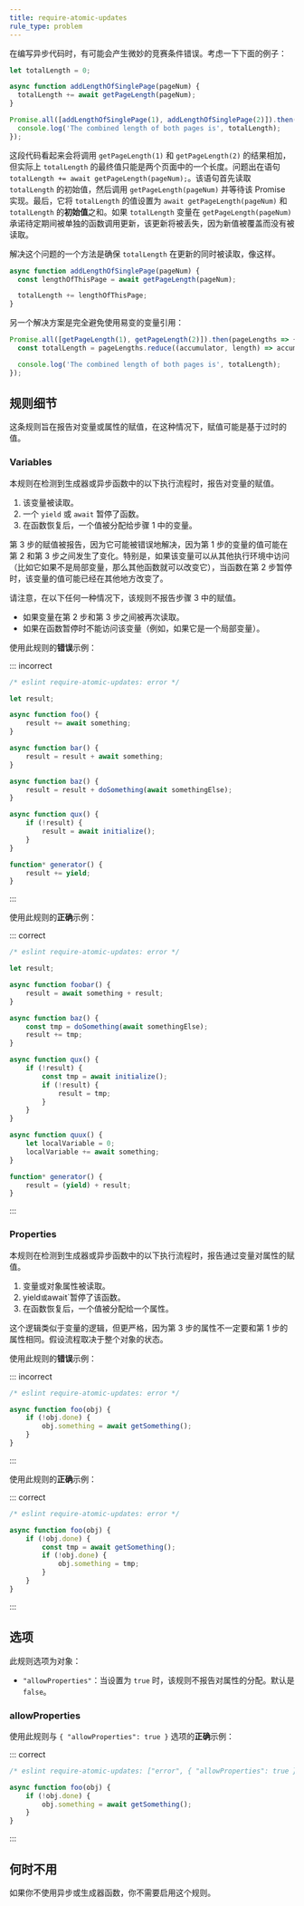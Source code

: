 ```yaml
---
title: require-atomic-updates
rule_type: problem
---
```


在编写异步代码时，有可能会产生微妙的竞赛条件错误。考虑一下下面的例子：

```js
let totalLength = 0;

async function addLengthOfSinglePage(pageNum) {
  totalLength += await getPageLength(pageNum);
}

Promise.all([addLengthOfSinglePage(1), addLengthOfSinglePage(2)]).then(() => {
  console.log('The combined length of both pages is', totalLength);
});
```

这段代码看起来会将调用 `getPageLength(1)` 和 `getPageLength(2)` 的结果相加，但实际上 `totalLength` 的最终值只能是两个页面中的一个长度。问题出在语句 `totalLength += await getPageLength(pageNum);`。该语句首先读取 `totalLength` 的初始值，然后调用 `getPageLength(pageNum)` 并等待该 Promise 实现。最后，它将 `totalLength` 的值设置为 `await getPageLength(pageNum)` 和 `totalLength` 的**初始值**之和。如果 `totalLength` 变量在 `getPageLength(pageNum)` 承诺待定期间被单独的函数调用更新，该更新将被丢失，因为新值被覆盖而没有被读取。

解决这个问题的一个方法是确保 `totalLength` 在更新的同时被读取，像这样。

```js
async function addLengthOfSinglePage(pageNum) {
  const lengthOfThisPage = await getPageLength(pageNum);

  totalLength += lengthOfThisPage;
}
```

另一个解决方案是完全避免使用易变的变量引用：

```js
Promise.all([getPageLength(1), getPageLength(2)]).then(pageLengths => {
  const totalLength = pageLengths.reduce((accumulator, length) => accumulator + length, 0);

  console.log('The combined length of both pages is', totalLength);
});
```

## 规则细节

这条规则旨在报告对变量或属性的赋值，在这种情况下，赋值可能是基于过时的值。

### Variables

本规则在检测到生成器或异步函数中的以下执行流程时，报告对变量的赋值。

1. 该变量被读取。
2. 一个 `yield` 或 `await` 暂停了函数。
3. 在函数恢复后，一个值被分配给步骤 1 中的变量。

第 3 步的赋值被报告，因为它可能被错误地解决，因为第 1 步的变量的值可能在第 2 和第 3 步之间发生了变化。特别是，如果该变量可以从其他执行环境中访问（比如它如果不是局部变量，那么其他函数就可以改变它），当函数在第 2 步暂停时，该变量的值可能已经在其他地方改变了。

请注意，在以下任何一种情况下，该规则不报告步骤 3 中的赋值。

* 如果变量在第 2 步和第 3 步之间被再次读取。
* 如果在函数暂停时不能访问该变量（例如，如果它是一个局部变量）。

使用此规则的**错误**示例：

::: incorrect

```js
/* eslint require-atomic-updates: error */

let result;

async function foo() {
    result += await something;
}

async function bar() {
    result = result + await something;
}

async function baz() {
    result = result + doSomething(await somethingElse);
}

async function qux() {
    if (!result) {
        result = await initialize();
    }
}

function* generator() {
    result += yield;
}
```

:::

使用此规则的**正确**示例：

::: correct

```js
/* eslint require-atomic-updates: error */

let result;

async function foobar() {
    result = await something + result;
}

async function baz() {
    const tmp = doSomething(await somethingElse);
    result += tmp;
}

async function qux() {
    if (!result) {
        const tmp = await initialize();
        if (!result) {
            result = tmp;
        }
    }
}

async function quux() {
    let localVariable = 0;
    localVariable += await something;
}

function* generator() {
    result = (yield) + result;
}
```

:::

### Properties

本规则在检测到生成器或异步函数中的以下执行流程时，报告通过变量对属性的赋值。

1. 变量或对象属性被读取。
2. yield` 或 `await`暂停了该函数。
3. 在函数恢复后，一个值被分配给一个属性。

这个逻辑类似于变量的逻辑，但更严格，因为第 3 步的属性不一定要和第 1 步的属性相同。假设流程取决于整个对象的状态。

使用此规则的**错误**示例：

::: incorrect

```js
/* eslint require-atomic-updates: error */

async function foo(obj) {
    if (!obj.done) {
        obj.something = await getSomething();
    }
}
```

:::

使用此规则的**正确**示例：

::: correct

```js
/* eslint require-atomic-updates: error */

async function foo(obj) {
    if (!obj.done) {
        const tmp = await getSomething();
        if (!obj.done) {
            obj.something = tmp;
        }
    }
}
```

:::

## 选项

此规则选项为对象：

* `"allowProperties"`：当设置为 `true` 时，该规则不报告对属性的分配。默认是 `false`。

### allowProperties

使用此规则与 `{ "allowProperties": true }` 选项的**正确**示例：

::: correct

```js
/* eslint require-atomic-updates: ["error", { "allowProperties": true }] */

async function foo(obj) {
    if (!obj.done) {
        obj.something = await getSomething();
    }
}
```

:::

## 何时不用

如果你不使用异步或生成器函数，你不需要启用这个规则。
